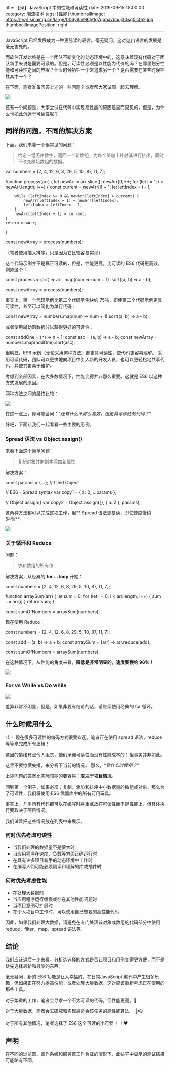 title: 【译】JavaScript 中的性能和可读性
date: 2019-09-15 18:00:00
category: 潮流技术
tags: [性能]
thumbnailImage: https://tva1.sinaimg.cn/large/006y8mN6ly1g7gqbxvbbuj30sg0lcte2.jpg
thumbnailImagePosition: right

---

JavaScript  已经发展成为一种更易读的语言。毫无疑问，这对这门语言的发展是毫无害处的。

而软件开发始终是在一个团队不断变化的动态环境中的，这意味着现有代码对于团队新手来说是需要可读的。但是，可读性必须是以性能为代价的吗？在哪里划分性能和可读性之间的界限？什么时候牺牲一个来追求另一个？是否需要在某些时候牺牲其中一个？

在下面，笔者准备回答上述的一些问题？或者帮大家试图一起去理解。

<!-- more -->

![](https://tva1.sinaimg.cn/large/006y8mN6ly1g7gqbxvbbuj30sg0lcte2.jpg)

还有一个问题是，大家尝试在代码中实现高性能的原因是显而易见的，但是，为什么也如此沉迷于可读性呢？

##  同样的问题，不同的解决方案

下面，我们来看一个很常见的问题：

> 给定一组无序数字，返回一个新数组，为每个值加 1 并对其进行排序，同时不改变原始数组的数据。

var numbers = [2, 4, 12, 6, 8, 29, 5, 10, 87, 11, 7];

function process(arr) {
    let newArr = arr.slice();
    newArr[0]++;
    for (let i = 1; i < newArr.length; i++) {
        const current = newArr[i] + 1;
        let leftIndex = i - 1;

        while (leftIndex >= 0 && newArr[leftIndex] > current) {
            newArr[leftIndex + 1] = newArr[leftIndex];
            leftIndex = leftIndex - 1;
        }
        newArr[leftIndex + 1] = current;
    }
    return newArr;
}

const newArray = process(numbers);

（笔者使用插入排序，只是因为它比较容易实现）

这个代码示例并不是真正可读的，但是，性能更高，比可读的 ES6 代码更高效。例如这个：

const process = (arr) => arr
    .map(num => num + 1)
    .sort((a, b) => a - b);

const newArray = process(numbers);

事实上，第一个代码示例比第二个代码示例快约 75％，即使第二个代码示例更具可读性，甚至可以简化为单行代码：

const newArray = numbers.map(num => num + 1).sort((a, b) => a - b);

或者使用辅助函数拆分以获得更好的可读性：

const addOne = (n) => n + 1;
const asc = (a, b) => a - b;
const newArray = numbers.map(addOne).sort(asc);

很明显，ES6 示例（无论采用何种方法）都更具可读性，使代码更容易理解。 采用可读代码，团队可以更快地向项目中引入新的开发人员，也可以更轻松地共享代码，并使其更易于维护。

考虑到全部因素，在大多数情况下，性能变得并非那么重要。这就是 ES6 以这种方式发展的原因。

两种方法之间的最终比较：

![](https://tva1.sinaimg.cn/large/006y8mN6ly1g7gqcckjgaj30jb0csgm1.jpg)

在这一点上，你可能会问：“*还有什么不那么高效，但更具可读性的代码？*”

好吧，下面让我们一起看看一些主要的用例。

### Spread 语法 vs Object.assign()

来看下面这个简单问题：

> 复制对象并向副本添加新属性

解决方案：

const params = {...}; // filled Object

// ES6 - Spread syntax
var copy1 = { a: 2, ...params };

// Object.assign()
var copy2 = Object.assign({}, { a: 2 }, params);

这两种方法都可以完成这项工作，但** Spread 语法更易读，即使速度慢约 54％**。

![](https://tva1.sinaimg.cn/large/006y8mN6ly1g7gqclypmdj30nf0cs74w.jpg)

### 关于循环和 Reduce

问题：

> 求和数组的所有值

解决方案，从经典的 **for ... loop** 开始：

const numbers = [2, 4, 12, 6, 8, 29, 5, 10, 87, 11, 7];

function arraySum(arr) {
    let sum = 0;
    for (let i = 0; i < arr.length; i++) {
        sum += arr[i]
    }
    return sum;
}

const sumOfNumbers = arraySum(numbers);

现在使用 Reduce：

const numbers = [2, 4, 12, 6, 8, 29, 5, 10, 87, 11, 7];

const add = (a, b) => a + b;
const arraySum = (arr) => arr.reduce(add);

const sumOfNumbers = arraySum(numbers);

在这种情况下，从性能的角度来看，**降低是非常明显的，速度要慢约 96％！**

![](https://tva1.sinaimg.cn/large/006y8mN6ly1g7gqcuxn64j30jx0cxdg9.jpg)


### For vs While vs Do while

![](https://tva1.sinaimg.cn/large/006y8mN6ly1g7gqd44cfej30mx0cxaaw.jpg)

差异非常不明显，但是，如果非要有结论的话，请继续使用经典的 for 循环。

## 什么时候用什么

哇！ 现在很多可读性的编码方式很受欢迎。笔者正在使用 spread 语法，reduce 等等来完成所有逻辑！

这里的情绪有点令人沮丧，他们承诺可读性而没有性能成本的！但事实并非如此。

这里不要惊慌失措，来分析下当前的情况。 那么，“*我什么时候用？*”

上述问题的答案比实际预期的要容易：**取决于项目情况**。

回到第一个例子，如果必须：复制，添加和排序中小数据量的数组或对象，那么为了可读性，我们将使用 ES6 武器库中的所有可用玩具。

事实上，几乎所有代码都可以在编写时將重点放在可读性而不是性能上，但具体执行要取决于项目情况。

我们试着把这些情况放在列表中来展示。

### 何时优先考虑可读性

* 当我们处理的数据量不是很大时
* 当应用程序在速度，负载等方面正确运行时
* 在具有许多项目新手的动态环境中工作时
* 在编写人们可能必须阅读和理解的库或插件时

### 何时优先考虑性能

* 在处理大数据时
* 当应用程序运行缓慢或存在其他性能问题时
* 当项目意图可扩展时
* 在个人项目中工作时，可以使用自己想要的高性能代码

因此，如果我们处理大数据，请避免在专门处理该对象或数组的代码部分中使用 reduce，filter，map，spread 语法等。

## 结论

我们应该退后一步来看，分析选选择的方式是否让项目和用例变得更方便，而不是伏先选择最新和最酷的东西。

毫无疑问，新的 ES6 功能是让人幸福的，在日常JavaScript 编码中产生很多乐趣，但如果正在努力提高性能，或者处理大量数据，这对应该重新考虑正在使用的那些工具。

对于繁重的工作，笔者会寻求一个不太可读的代码，但性能更高。💪

对于大量数据，笔者会去研究和实现最适合该任务的高性能算法。 💪👓

对于所有其他情况，笔者选择了 ES6 这个可读的小可爱 ！！❤

## 声明

在不同的浏览器、操作系统和服务器工作负载的情形下，此帖子中显示的测试结果可能略有不同。
